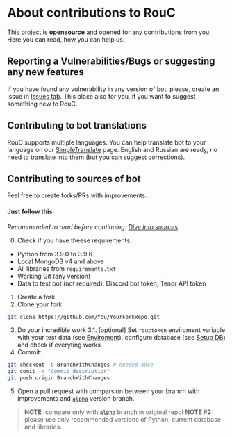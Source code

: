 # About contributions to RouC

This project is **opensource** and opened for any contributions from you. Here you can read, how you can help us.

## Reporting a Vulnerabilities/Bugs or suggesting any new features

If you have found any vulnerability in any version of bot, please, create an issue in [Issues tab](https://github.com/EgorBron/RouC/issues). This place also for you, if you want to suggest something new to RouC.

## Contributing to bot translations

RouC supports multiple languages. You can help translate bot to your language on our [SimpleTranslate](https://simpletranslate.herokuapp.com/rouc) page. English and Russian are ready, no need to translate into them (but you can suggest corrections).

## Contributing to sources of bot

Feel free to create forks/PRs with improvements.

#### Just follow this:

*Recommended to read before continuing: [Dive into sources](https://github.com/EgorBron/RouC/blob/master/dive_into_sources.md)*

0. Check if you have theese requirements:

* Python from 3.9.0 to 3.9.6
* Local MongoDB v4 and above
* All libraries from `requirements.txt`
* Working Git (any version)
* Data to test bot (not required): Discord bot token, Tenor API token

1. Create a fork
2. Clone your fork:

```sh
git clone https://github.com/You/YourForkRepo.git
```

3. Do your incredible work
3.1. [optional] Set `rouctoken` enviroment variable with your test data (see [Enviroment](https://github.com/EgorBron/RouC/blob/master/dive_into_sources.md#enviroment-variables)), configure database (see [Setup DB](https://github.com/EgorBron/RouC/blob/master/dive_into_sources.md#setup-database)) and check if everyting works
4. Commit:

```sh
git checkout -b BranchWithChanges # needed once
git comit -m "Commit description"
git push origin BranchWithChanges
```

5. Open a pull request with comparsion between your branch with improvements and [`alpha`](https://github.com/EgorBron/RouC/tree/alpha) version branch. 

> **NOTE:** compare only with [`alpha`](https://github.com/EgorBron/RouC/tree/alpha) branch in original repo!
> **NOTE #2:** please use only recommended versions of Python, current database and libraries.